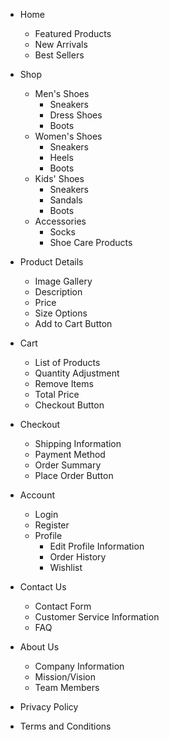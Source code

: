 - Home

  - Featured Products
  - New Arrivals
  - Best Sellers

- Shop

  - Men's Shoes
    - Sneakers
    - Dress Shoes
    - Boots
  - Women's Shoes
    - Sneakers
    - Heels
    - Boots
  - Kids' Shoes
    - Sneakers
    - Sandals
    - Boots
  - Accessories
    - Socks
    - Shoe Care Products

- Product Details

  - Image Gallery
  - Description
  - Price
  - Size Options
  - Add to Cart Button

- Cart

  - List of Products
  - Quantity Adjustment
  - Remove Items
  - Total Price
  - Checkout Button

- Checkout

  - Shipping Information
  - Payment Method
  - Order Summary
  - Place Order Button

- Account

  - Login
  - Register
  - Profile
    - Edit Profile Information
    - Order History
    - Wishlist

- Contact Us

  - Contact Form
  - Customer Service Information
  - FAQ

- About Us

  - Company Information
  - Mission/Vision
  - Team Members

- Privacy Policy
- Terms and Conditions
